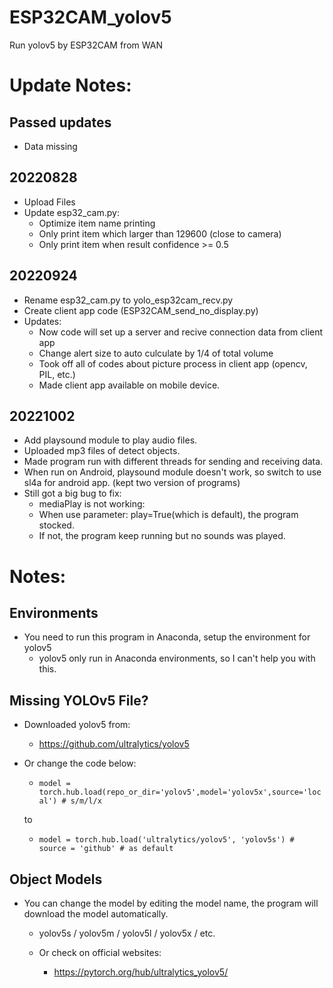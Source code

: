 # ESP32CAM_yolov5
 Run yolov5 by ESP32CAM from WAN

# Update Notes:
## Passed updates
- Data missing

## 20220828
- Upload Files
- Update esp32_cam.py:
    - Optimize item name printing
    - Only print item which larger than 129600 (close to camera)
    - Only print item when result confidence >= 0.5
## 20220924
- Rename esp32_cam.py to yolo_esp32cam_recv.py
- Create client app code (ESP32CAM_send_no_display.py)
- Updates:
    - Now code will set up a server and recive connection data from client app
    - Change alert size to auto culculate by 1/4 of total volume
    - Took off all of codes about picture process in client app (opencv, PIL, etc.)
    - Made client app available on mobile device.
## 20221002
- Add playsound module to play audio files.
- Uploaded mp3 files of detect objects.
- Made program run with different threads for sending and receiving data.
- When run on Android, playsound module doesn't work, so switch to use sl4a for android app. (kept two version of programs)
- Still got a big bug to fix:
    - mediaPlay is not working:
    - When use parameter: play=True(which is default), the program stocked.
    - If not, the program keep running but no sounds was played.

# Notes:
## Environments
- You need to run this program in Anaconda, setup the environment for yolov5
    - yolov5 only run in Anaconda environments, so I can't help you with this.

## Missing YOLOv5 File?
- Downloaded yolov5 from:
    - https://github.com/ultralytics/yolov5

- Or change the code below:
    - `model = torch.hub.load(repo_or_dir='yolov5',model='yolov5x',source='local') # s/m/l/x`
    
    to
    - `model = torch.hub.load('ultralytics/yolov5', 'yolov5s') # source = 'github' # as default`

## Object Models
- You can change the model by editing the model name, the program will download the model automatically.
    - yolov5s / yolov5m / yolov5l / yolov5x / etc.

    - Or check on official websites:
        - https://pytorch.org/hub/ultralytics_yolov5/
    
